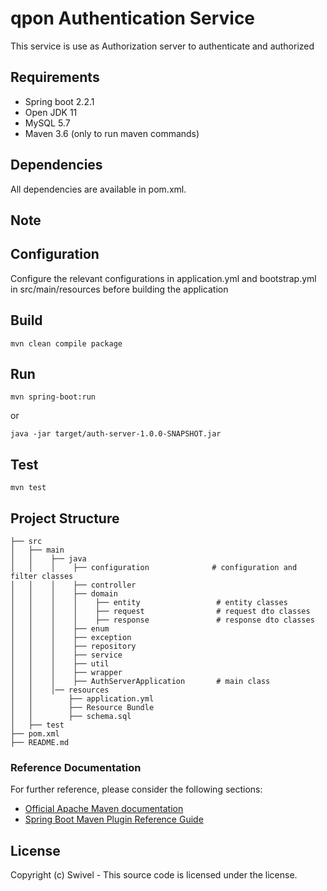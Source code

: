 # qpon Authentication Service

This service is use as Authorization server to authenticate and authorized 

## Requirements
* Spring boot 2.2.1
* Open JDK 11
* MySQL 5.7
* Maven 3.6 (only to run maven commands)

## Dependencies
All dependencies are available in pom.xml.

## Note

## Configuration
Configure the relevant configurations in application.yml and bootstrap.yml in
src/main/resources before building the application

## Build
```
mvn clean compile package
```

## Run
```
mvn spring-boot:run
```
or
```
java -jar target/auth-server-1.0.0-SNAPSHOT.jar
```

## Test
```
mvn test
```

## Project Structure

```
├── src
│   ├── main
│   │    ├── java
│   │    │    ├── configuration              # configuration and filter classes
│   │    │    ├── controller
│   │    │    ├── domain
│   │    │    │    ├── entity                 # entity classes
│   │    │    │    ├── request                # request dto classes
│   │    │    │    ├── response               # response dto classes
│   │    │    ├── enum
│   │    │    ├── exception
│   │    │    ├── repository
│   │    │    ├── service
│   │    │    ├── util
│   │    │    ├── wrapper
│   │    │    ├── AuthServerApplication       # main class
│   │    │── resources
│   │        ├── application.yml
│   │        ├── Resource Bundle
│   │        ├── schema.sql
│   ├── test
├── pom.xml
├── README.md
```

### Reference Documentation
For further reference, please consider the following sections:

* [Official Apache Maven documentation](https://maven.apache.org/guides/index.html)
* [Spring Boot Maven Plugin Reference Guide](https://docs.spring.io/spring-boot/docs/2.2.1.RELEASE/maven-plugin/)


## License

Copyright (c) Swivel - 
This source code is licensed under the  license. 
